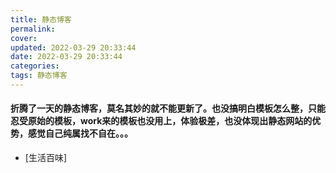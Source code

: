 ```yaml
---
title: 静态博客
permalink: 
cover: 
updated: 2022-03-29 20:33:44
date: 2022-03-29 20:33:44
categories: 
tags: 静态博客
---
```

#### 折腾了一天的静态博客，莫名其妙的就不能更新了。也没搞明白模板怎么整，只能忍受原始的模板，work来的模板也没用上，体验极差，也没体现出静态网站的优势，感觉自己纯属找不自在。。。
- [生活百味]
